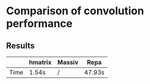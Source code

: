 # Comparison of convolution performance
## Results
|        | hmatrix | Massiv | Repa   |
| ------ | ------- | ------ | ------ |
| Time   |  1.54s  | /      | 47.93s |
